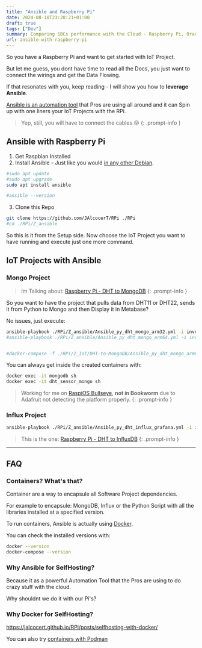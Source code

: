 ```yaml
---
title: "Ansible and Raspberry Pi"
date: 2024-08-10T23:20:21+01:00
draft: true
tags: ["Dev"]
summary: Comparing SBCs performance with the Cloud - Raspberry Pi, Orange Pi, Mini PC, Cloud...?
url: ansible-with-raspberry-pi
---
```


So you have a Raspberry Pi and want to get started with IoT Project.

But let me guess, you dont have time to read all the Docs, you just want to connect the wirings and get the Data Flowing.

If that resonates with you, keep reading - I will show you how to **leverage Ansible**.

[Ansible is an automation tool](https://jalcocert.github.io/Linux/docs/linux__cloud.md/ansible/) that Pros are using all around and it can Spin up with one liners your IoT Projects with the RPi.

> Yep, still, you will have to connect the cables 😝
{: .prompt-info }

## Ansible with Raspberry Pi

1. Get Raspbian Installed
2. Install Ansible - Just like you would [in any other Debian](https://jalcocert.github.io/Linux/docs/linux__cloud.md/ansible/#installing-ansible).

```sh
#sudo apt update
#sudo apt upgrade
sudo apt install ansible

#ansible --version
```

3. Clone this Repo

```sh
git clone https://github.com/JAlcocerT/RPi ./RPi
#cd ./RPi/Z_ansible
```

So this is it from the Setup side. Now choose the IoT Project you want to have running and execute just one more command.

## IoT Projects with Ansible

### Mongo Project

> Im Talking about: [Raspberry Pi - DHT to MongoDB](https://jalcocert.github.io/RPi/posts/rpi-iot-dht1122-mongo/)
{: .prompt-info }

So you want to have the project that pulls data from DHT11 or DHT22, sends it from Python to Mongo and then Display it in Metabase?

No issues, just execute:

```sh
ansible-playbook ./RPi/Z_ansible/Ansible_py_dht_mongo_arm32.yml -i inventory.ini #execute Meta Project Playbook
#ansible-playbook ./RPi/Z_ansible/Ansible_py_dht_mongo_arm64.yml -i inventory.ini #execute Meta Project Playbook


#docker-compose -f ./RPi/Z_IoT/DHT-to-MongoDB/Ansible_py_dht_mongo_arm64.yml up -d # Basically it spins up Docker and This Stack
```

You can always get inside the created containers with:

```sh
docker exec -it mongodb sh
docker exec -it dht_sensor_mongo sh
```


> Working for me on [RaspiOS Bullseye](https://downloads.raspberrypi.com/raspios_armhf/images/raspios_armhf-2023-05-03/), **not in Bookworm** due to Adafruit not detecting the platform properly.
{: .prompt-info }


### Influx Project

```sh
ansible-playbook ./RPi/Z_ansible/Ansible_py_dht_influx_grafana.yml -i inventory.ini #execute Influx Project Playbook
```

> This is the one: [Raspberry Pi - DHT to InfluxDB](https://jalcocert.github.io/RPi/posts/rpi-iot-dht11-influxdb/)
{: .prompt-info }

---

## FAQ

### Containers? What's that?

Container are a way to encapsule all Software Project dependencies.

For example to encapsule: MongoDB, Influx or the Python Script with all the libraries installed at a specified version.

To run containers, Ansible is actually using [Docker](https://jalcocert.github.io/RPi/posts/selfhosting-with-docker/).

You can check the installed versions with:

```sh
docker --version
docker-compose --version
```

### Why Ansible for SelfHosting?

Because it as a powerful Automation Tool that the Pros are using to do crazy stuff with the cloud.

Why shouldnt we do it with our Pi's?

### Why Docker for SelfHosting?

<https://jalcocert.github.io/RPi/posts/selfhosting-with-docker/>

You can also try [containers with Podman](https://fossengineer.com/docker-alternatives-for-data-analytics/)